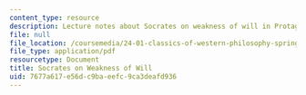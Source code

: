 ```yaml
---
content_type: resource
description: Lecture notes about Socrates on weakness of will in Protagoras and Meno.
file: null
file_location: /coursemedia/24-01-classics-of-western-philosophy-spring-2016/7677a617e56dc9baeefc9ca3deafd936_MIT24_01S16_SES4.pdf
file_type: application/pdf
resourcetype: Document
title: Socrates on Weakness of Will
uid: 7677a617-e56d-c9ba-eefc-9ca3deafd936
---
```

